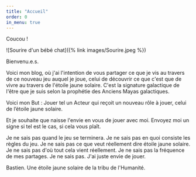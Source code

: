 ```yaml
---
title: "Accueil"
order: 0
in_menu: true
---
```

Coucou !

![Sourire d'un bébé chat]({% link images/Sourire.jpeg %})

Bienvenu.e.s.

Voici mon blog, où j'ai l'intention de vous partager ce que je vis au travers de ce nouveau jeu auquel je joue, celui de découvrir ce que c'est que de vivre au travers de l'étoile jaune solaire.
C'est la signature galactique de l'être que je suis selon la prophétie des Anciens Mayas galactiques.

Voici mon But : Jouer tel un Acteur qui reçoit un nouveau rôle à jouer, celui de l’étoile jaune solaire.

Et je souhaite que naisse l'envie en vous de jouer avec moi.
Envoyez moi un signe si tel est le cas, si cela vous plaît.


Je ne sais pas quand le jeu se terminera.
Je ne sais pas en quoi consiste les règles du jeu.
Je ne sais pas ce que veut réellement dire étoile jaune solaire.
Je ne sais pas d'où tout cela vient réellement.
Je ne sais pas la fréquence de mes partages.
Je ne sais pas.
J'ai juste envie de jouer.

Bastien.
Une étoile jaune solaire de la tribu de l'Humanité. 